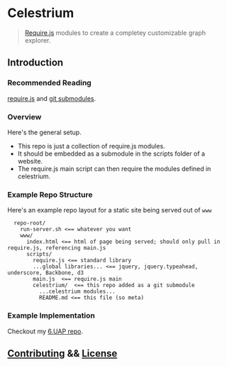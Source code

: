 Celestrium
==========

> [Require.js](http://requirejs.org/) modules to create a completey customizable graph explorer.

## Introduction

### Recommended Reading
[require.js](http://requirejs.org/) and [git submodules](http://git-scm.com/book/en/Git-Tools-Submodules).

### Overview

Here's the general setup.

  - This repo is just a collection of require.js modules.
  - It should be embedded as a submodule in the scripts folder of a website.
  - The require.js main script can then require the modules defined in celestrium.

### Example Repo Structure
Here's an example repo layout for a static site being served out of `www`

      repo-root/
        run-server.sh <== whatever you want
        www/
          index.html <== html of page being served; should only pull in require.js, referencing main.js
          scripts/
            require.js <== standard library
            ...global libraries... <== jquery, jquery.typeahead, underscore, Backbone, d3
            main.js  <== require.js main
            celestrium/  <== this repo added as a git submodule
              ...celestrium modules...
              README.md <== this file (so meta)
### Example Implementation

Checkout my [6.UAP repo](https://github.com/jdhenke/uap).

## [Contributing](./CONTRIBUTING.md) && [License](./LICENSE)
